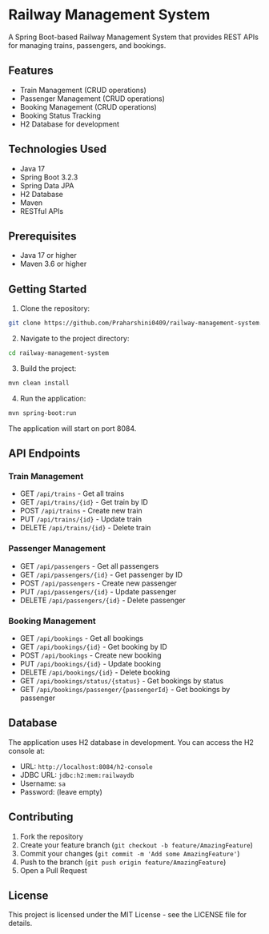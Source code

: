 # Railway Management System

A Spring Boot-based Railway Management System that provides REST APIs for managing trains, passengers, and bookings.

## Features

- Train Management (CRUD operations)
- Passenger Management (CRUD operations)
- Booking Management (CRUD operations)
- Booking Status Tracking
- H2 Database for development

## Technologies Used

- Java 17
- Spring Boot 3.2.3
- Spring Data JPA
- H2 Database
- Maven
- RESTful APIs

## Prerequisites

- Java 17 or higher
- Maven 3.6 or higher

## Getting Started

1. Clone the repository:
```bash
git clone https://github.com/Praharshini0409/railway-management-system.git
```

2. Navigate to the project directory:
```bash
cd railway-management-system
```

3. Build the project:
```bash
mvn clean install
```

4. Run the application:
```bash
mvn spring-boot:run
```

The application will start on port 8084.

## API Endpoints

### Train Management
- GET `/api/trains` - Get all trains
- GET `/api/trains/{id}` - Get train by ID
- POST `/api/trains` - Create new train
- PUT `/api/trains/{id}` - Update train
- DELETE `/api/trains/{id}` - Delete train

### Passenger Management
- GET `/api/passengers` - Get all passengers
- GET `/api/passengers/{id}` - Get passenger by ID
- POST `/api/passengers` - Create new passenger
- PUT `/api/passengers/{id}` - Update passenger
- DELETE `/api/passengers/{id}` - Delete passenger

### Booking Management
- GET `/api/bookings` - Get all bookings
- GET `/api/bookings/{id}` - Get booking by ID
- POST `/api/bookings` - Create new booking
- PUT `/api/bookings/{id}` - Update booking
- DELETE `/api/bookings/{id}` - Delete booking
- GET `/api/bookings/status/{status}` - Get bookings by status
- GET `/api/bookings/passenger/{passengerId}` - Get bookings by passenger

## Database

The application uses H2 database in development. You can access the H2 console at:
- URL: `http://localhost:8084/h2-console`
- JDBC URL: `jdbc:h2:mem:railwaydb`
- Username: `sa`
- Password: (leave empty)

## Contributing

1. Fork the repository
2. Create your feature branch (`git checkout -b feature/AmazingFeature`)
3. Commit your changes (`git commit -m 'Add some AmazingFeature'`)
4. Push to the branch (`git push origin feature/AmazingFeature`)
5. Open a Pull Request

## License

This project is licensed under the MIT License - see the LICENSE file for details.
